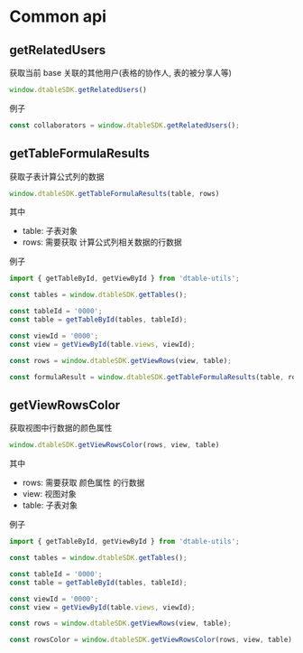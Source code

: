 # Common api

## getRelatedUsers

获取当前 base 关联的其他用户(表格的协作人, 表的被分享人等)

```javascript
window.dtableSDK.getRelatedUsers()
```

例子

```javascript
const collaborators = window.dtableSDK.getRelatedUsers();
```

## getTableFormulaResults

获取子表计算公式列的数据

```javascript
window.dtableSDK.getTableFormulaResults(table, rows)
```

其中

* table: 子表对象
* rows: 需要获取 计算公式列相关数据的行数据

例子

```javascript
import { getTableById, getViewById } from 'dtable-utils';

const tables = window.dtableSDK.getTables();

const tableId = '0000';
const table = getTableById(tables, tableId);

const viewId = '0000';
const view = getViewById(table.views, viewId);

const rows = window.dtableSDK.getViewRows(view, table);

const formulaResult = window.dtableSDK.getTableFormulaResults(table, rows);
```

## getViewRowsColor

获取视图中行数据的颜色属性

```javascript
window.dtableSDK.getViewRowsColor(rows, view, table)
```

其中

* rows: 需要获取 颜色属性 的行数据
* view: 视图对象
* table: 子表对象

例子

```javascript
import { getTableById, getViewById } from 'dtable-utils';

const tables = window.dtableSDK.getTables();

const tableId = '0000';
const table = getTableById(tables, tableId);

const viewId = '0000';
const view = getViewById(table.views, viewId);

const rows = window.dtableSDK.getViewRows(view, table);

const rowsColor = window.dtableSDK.getViewRowsColor(rows, view, table);
```
